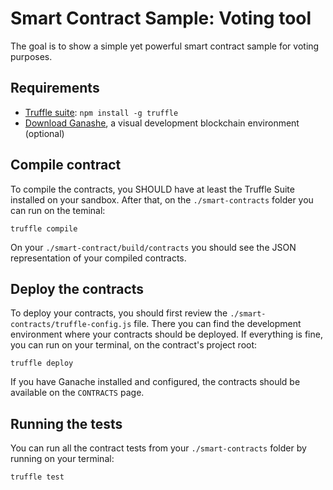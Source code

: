 # Smart Contract Sample: Voting tool

The goal is to show a simple yet powerful smart contract sample for voting purposes.

## Requirements

- [Truffle suite](https://trufflesuite.com/docs/truffle/how-to/install/#install-truffle): `npm install -g truffle`
- [Download Ganashe](https://trufflesuite.com/ganache/), a visual development blockchain environment (optional)

## Compile contract

To compile the contracts, you SHOULD have at least the Truffle Suite installed on your sandbox. After that, on the `./smart-contracts` folder you can run on the teminal:

`truffle compile`

On your `./smart-contract/build/contracts` you should see the JSON representation of your compiled contracts.

## Deploy the contracts

To deploy your contracts, you should first review the `./smart-contracts/truffle-config.js` file. There you can find the development environment where your contracts should be deployed. If everything is fine, you can run on your terminal, on the contract's project root:

`truffle deploy`

If you have Ganache installed and configured, the contracts should be available on the `CONTRACTS` page.

## Running the tests

You can run all the contract tests from your `./smart-contracts` folder by running on your terminal:

`truffle test`
